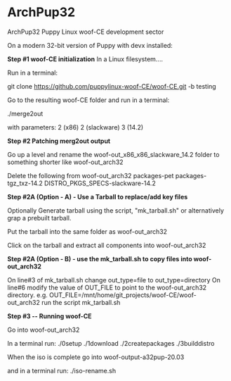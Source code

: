 # ArchPup32
ArchPup32 Puppy Linux woof-CE development sector

On a modern 32-bit version of Puppy with devx installed:

**Step #1 woof-CE initialization**
In a Linux filesystem....

Run in a terminal:

  git clone https://github.com/puppylinux-woof-CE/woof-CE.git -b testing

Go to the resulting woof-CE folder and run in a terminal:

  ./merge2out

with parameters:
2 (x86)
2 (slackware)
3 (14.2)

**Step #2 Patching merg2out output**

Go up a level and rename the woof-out_x86_x86_slackware_14.2 folder to something shorter like woof-out_arch32

Delete the following from woof-out_arch32
packages-pet
packages-tgz_txz-14.2
DISTRO_PKGS_SPECS-slackware-14.2

**Step #2A (Option - A) - Use a Tarball to replace/add key files**

Optionally Generate tarball using the script, "mk_tarball.sh" or alternatively grap a prebuilt tarball.

Put the tarball into the same folder as woof-out_arch32

Click on the tarball and extract all components into woof-out_arch32

**Step #2A (Option - B) - use the mk_tarball.sh to copy files into woof-out_arch32**

On line#3 of mk_tarball.sh change out_type=file to out_type=directory
On line#6 modify the value of OUT_FILE to point to the woof-out_arch32 directory. 
e.g. OUT_FILE=/mnt/home/git_projects/woof-CE/woof-out_arch32
run the script mk_tarball.sh

**Step #3 -- Running woof-CE**

Go into woof-out_arch32

In a terminal run:
  ./0setup
  ./1download
  ./2createpackages
  ./3builddistro

When the iso is complete go into woof-output-a32pup-20.03

and in a terminal run:
  ./iso-rename.sh
